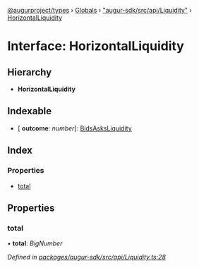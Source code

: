 [@augurproject/types](../README.md) › [Globals](../globals.md) › ["augur-sdk/src/api/Liquidity"](../modules/_augur_sdk_src_api_liquidity_.md) › [HorizontalLiquidity](_augur_sdk_src_api_liquidity_.horizontalliquidity.md)

# Interface: HorizontalLiquidity

## Hierarchy

* **HorizontalLiquidity**

## Indexable

* \[ **outcome**: *number*\]: [BidsAsksLiquidity](_augur_sdk_src_api_liquidity_.bidsasksliquidity.md)

## Index

### Properties

* [total](_augur_sdk_src_api_liquidity_.horizontalliquidity.md#total)

## Properties

###  total

• **total**: *BigNumber*

*Defined in [packages/augur-sdk/src/api/Liquidity.ts:28](https://github.com/AugurProject/augur/blob/69c4be52bf/packages/augur-sdk/src/api/Liquidity.ts#L28)*
